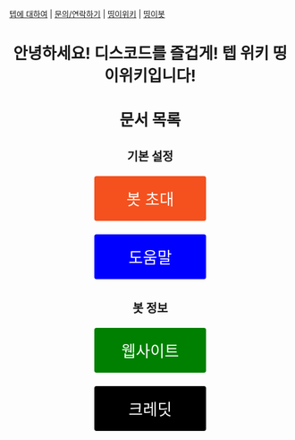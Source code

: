 [텝에 대하여](/about.teb) | [문의/연락하기](/contact.teb) | [띵이위키](/wiki.teb) | [띵이봇](/bot/thinge.teb)

<style>
.button {
  border-radius: 4px;
  border: none;
  color: #FFFFFF;
  text-align: center;
  font-size: 28px;
  padding: 20px;
  width: 200px;
  transition: all 0.5s;
  cursor: pointer;
  margin: 5px;
}

.button span {
  cursor: pointer;
  display: inline-block;
  position: relative;
  transition: 0.5s;
}

.button span:after {
  content: '\00bb';
  position: absolute;
  opacity: 0;
  top: 0;
  right: -20px;
  transition: 0.5s;
}

.button:hover span {
  padding-right: 25px;
}

.button:hover span:after {
  opacity: 1;
  right: 0;
}

.btn1{
background-color: #f4511e;
}
.btn2{
background-color: blue;
}
.btn3{
background-color: green;
}
.btn4{
background-color: black;
}
</style>
<center><h1 id="-">안녕하세요! 디스코드를 즐겁게! 텝 위키 <strong>띵이위키</strong>입니다!</h1>
<h1 id="-">문서 목록</h1>
<h2 id="-">기본 설정</h2>
<p><a href="https://github.com/OHvrything/thingebotV2/wiki/%EB%B4%87-%EC%B4%88%EB%8C%80"><button class="button btn1"><span>봇 초대 </span></button></a></p>
<p><a href="https://github.com/OHvrything/thingebotV2/wiki/%EB%8F%84%EC%9B%80%EB%A7%90"><button class="button btn2"><span>도움말 </span></button></a></p>
<h2 id="-">봇 정보</h2>
<p><a href="https://github.com/OHvrything/thingebotV2/wiki/%EA%B4%80%EB%A0%A8-%EC%9B%B9%EC%82%AC%EC%9D%B4%ED%8A%B8"><button class="button btn3"><span>웹사이트 </span></button></a></p>
<p><a href="https://github.com/OHvrything/thingebotV2/wiki/%ED%81%AC%EB%A0%88%EB%94%A7-%7C-Credits"><button class="button btn4"><span>크레딧 </span></button></a></p>
</center>
